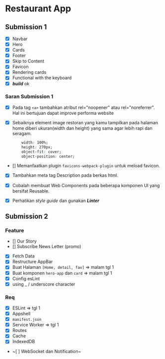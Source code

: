 # Restaurant App


## Submission 1
- [x] Navbar
- [x] Hero
- [x] Cards
- [x] Footer
- [x] Skip to Content
- [x] Favicon
- [x] Rendering cards
- [x] Functional with the keyboard
- [x] ***build*** ok

### Saran Submission 1
- [x] Pada tag `<a>` tambahkan atribut rel="noopener" atau rel="noreferrer". Hal ini bertujuan dapat improve performa website
- [x] Sebaiknya element image restoran yang kamu tampilkan pada halaman home diberi ukuran(width dan height) yang sama agar lebih rapi dan seragam.

	```css
		width: 100%;
		height: 270px;
		object-fit: cover;
		object-position: center;
	```
- [] Memanfaatkan plugin `favicons-webpack-plugin` untuk meload favicon.
- [x] Tambahkan meta tag Description pada berkas html.
- [x] Cobalah membuat Web Components pada beberapa komponen UI yang bersifat Reusable.
- [x] Perhatikan _style guide_ dan gunakan ***Linter***



## Submission 2
### Feature
- [] Our Story
- [] Subscribe News Letter (promo)
- [x] Fetch Data
- [x] Restructure AppBar
- [x] Buat Halaman `[Home, detail, fav]` => malam tgl 1
- [x] Buat komponen `hero-app` dan `card` => malam tgl 1
- [x] Config esLint 
- [x] using _ / underscore character

### Req
- [x] ESLint => tgl 1
- [x] Appshell
- [x] `manifest.json`
- [x] Service Worker  => tgl 1
- [x] Routes
- [x] Cache
- [x] IndexedDB
- ~[ ] WebSocket dan Notification~